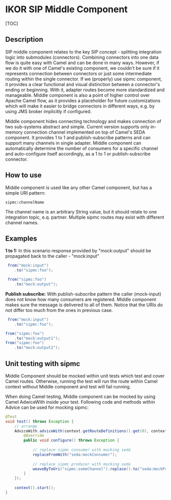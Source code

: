 # IKOR SIP Middle Component

[TOC]

## Description

SIP middle component relates to the key SIP concept - splitting integration logic into submodules (connectors).
Combining connectors into one data flow is quite easy with Camel and can be done in many ways. However, if we
do it with one of Camel's existing component, we couldn't be sure if it represents connection between connectors or just
some intermediate routing within the single connector. If we (properly) use sipmc component,
it provides a clear functional and visual distinction between a connector's ending or beginning.
With it, adapter routes become more standardized and manageable.
Middle component is also a point of higher control over Apache Camel flow, as it provides a placeholder for future customizations
which will make it easier to bridge connectors in different ways, e.g. by using JMS broker implicitly if configured.

Middle component hides connecting technology and makes connection of two sub-systems abstract and simple. Current version
supports only in-memory connection channel implemented on top of Camel's SEDA component. It provides 1 to 1 and
publish-subscribe patterns and can support many channels in single adapter. Middle component can automatically determine
the number of consumers for a specific channel and auto-configure itself accordingly, as a 1 to 1 or publish-subscribe connector.

## How to use

Middle component is used like any other Camel component, but has a simple URI pattern:

```
sipmc:channelName
```

The channel name is an arbitrary String value, but it should relate to one integration topic, e.q. partner.
Multiple sipmc routes may exist with different channel names.

## Examples

**1 to 1:**
In this scenario response provided by "mock:output" should be propagated back to the caller - "mock:input"

```java
 from("mock:input")
    .to("sipmc:foo");

 from("sipmc:foo")
    .to("mock:output");
```

**Publish subscribe:**
With publish-subscribe pattern the caller (mock-input) does not know how many consumers are registered. Middle component
makes sure the message is delivered to all of them. Notice that the URIs do not differ too much from the ones in
previous case.

```java
 from("mock:input")
    .to("sipmc:foo");

from("sipmc:foo")
    .to("mock:output1");
from("sipmc:foo")
    .to("mock:output2");
```

## Unit testing with sipmc

Middle Component should be mocked within unit tests which test and cover Camel routes.
Otherwise, running the test will run the route within Camel context without Middle component and test will fail running.

When doing Camel testing, Middle component can be mocked by using Camel AdwiceWith inside your test. Following code and 
methods within Advice can be used for mocking sipmc: 


```java
@Test
void test() throws Exception {
    // arrange
    AdviceWith.adviceWith(context.getRouteDefinitions().get(0), context, new AdviceWithRouteBuilder() {
        @Override
        public void configure() throws Exception {
            
            // replace sipmc consumer with mocking seda
            replaceFromWith("seda:mockConsumer");
            
            // replace sipmc producer with mocking seda
            weaveByToUri("sipmc:someChannel").replace().to("seda:mockProducer");
        }
    });
    
    context().start();
}
```

